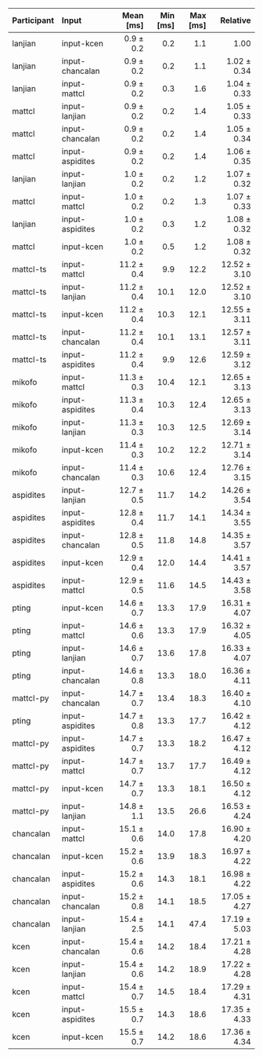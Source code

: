 | Participant | Input | Mean [ms] | Min [ms] | Max [ms] | Relative |
|:---|:---|---:|---:|---:|---:|
| lanjian | input-kcen | 0.9 ± 0.2 | 0.2 | 1.1 | 1.00 |
| lanjian | input-chancalan | 0.9 ± 0.2 | 0.2 | 1.1 | 1.02 ± 0.34 |
| lanjian | input-mattcl | 0.9 ± 0.2 | 0.3 | 1.6 | 1.04 ± 0.33 |
| mattcl | input-lanjian | 0.9 ± 0.2 | 0.2 | 1.4 | 1.05 ± 0.33 |
| mattcl | input-chancalan | 0.9 ± 0.2 | 0.2 | 1.4 | 1.05 ± 0.34 |
| mattcl | input-aspidites | 0.9 ± 0.2 | 0.2 | 1.4 | 1.06 ± 0.35 |
| lanjian | input-lanjian | 1.0 ± 0.2 | 0.2 | 1.2 | 1.07 ± 0.32 |
| mattcl | input-mattcl | 1.0 ± 0.2 | 0.2 | 1.3 | 1.07 ± 0.33 |
| lanjian | input-aspidites | 1.0 ± 0.2 | 0.3 | 1.2 | 1.08 ± 0.32 |
| mattcl | input-kcen | 1.0 ± 0.2 | 0.5 | 1.2 | 1.08 ± 0.32 |
| mattcl-ts | input-mattcl | 11.2 ± 0.4 | 9.9 | 12.2 | 12.52 ± 3.10 |
| mattcl-ts | input-lanjian | 11.2 ± 0.4 | 10.1 | 12.0 | 12.52 ± 3.10 |
| mattcl-ts | input-kcen | 11.2 ± 0.4 | 10.3 | 12.1 | 12.55 ± 3.11 |
| mattcl-ts | input-chancalan | 11.2 ± 0.4 | 10.1 | 13.1 | 12.57 ± 3.11 |
| mattcl-ts | input-aspidites | 11.2 ± 0.4 | 9.9 | 12.6 | 12.59 ± 3.12 |
| mikofo | input-mattcl | 11.3 ± 0.3 | 10.4 | 12.1 | 12.65 ± 3.13 |
| mikofo | input-aspidites | 11.3 ± 0.4 | 10.3 | 12.4 | 12.65 ± 3.13 |
| mikofo | input-lanjian | 11.3 ± 0.3 | 10.3 | 12.5 | 12.69 ± 3.14 |
| mikofo | input-kcen | 11.4 ± 0.3 | 10.2 | 12.2 | 12.71 ± 3.14 |
| mikofo | input-chancalan | 11.4 ± 0.3 | 10.6 | 12.4 | 12.76 ± 3.15 |
| aspidites | input-lanjian | 12.7 ± 0.5 | 11.7 | 14.2 | 14.26 ± 3.54 |
| aspidites | input-aspidites | 12.8 ± 0.4 | 11.7 | 14.1 | 14.34 ± 3.55 |
| aspidites | input-chancalan | 12.8 ± 0.5 | 11.8 | 14.8 | 14.35 ± 3.57 |
| aspidites | input-kcen | 12.9 ± 0.4 | 12.0 | 14.4 | 14.41 ± 3.57 |
| aspidites | input-mattcl | 12.9 ± 0.5 | 11.6 | 14.5 | 14.43 ± 3.58 |
| pting | input-kcen | 14.6 ± 0.7 | 13.3 | 17.9 | 16.31 ± 4.07 |
| pting | input-mattcl | 14.6 ± 0.6 | 13.3 | 17.9 | 16.32 ± 4.05 |
| pting | input-lanjian | 14.6 ± 0.7 | 13.6 | 17.8 | 16.33 ± 4.07 |
| pting | input-chancalan | 14.6 ± 0.8 | 13.3 | 18.0 | 16.36 ± 4.11 |
| mattcl-py | input-chancalan | 14.7 ± 0.7 | 13.4 | 18.3 | 16.40 ± 4.10 |
| pting | input-aspidites | 14.7 ± 0.8 | 13.3 | 17.7 | 16.42 ± 4.12 |
| mattcl-py | input-aspidites | 14.7 ± 0.7 | 13.3 | 18.2 | 16.47 ± 4.12 |
| mattcl-py | input-mattcl | 14.7 ± 0.7 | 13.7 | 17.7 | 16.49 ± 4.12 |
| mattcl-py | input-kcen | 14.7 ± 0.7 | 13.3 | 18.1 | 16.50 ± 4.12 |
| mattcl-py | input-lanjian | 14.8 ± 1.1 | 13.5 | 26.6 | 16.53 ± 4.24 |
| chancalan | input-mattcl | 15.1 ± 0.6 | 14.0 | 17.8 | 16.90 ± 4.20 |
| chancalan | input-kcen | 15.2 ± 0.6 | 13.9 | 18.3 | 16.97 ± 4.22 |
| chancalan | input-aspidites | 15.2 ± 0.6 | 14.3 | 18.1 | 16.98 ± 4.22 |
| chancalan | input-chancalan | 15.2 ± 0.8 | 14.1 | 18.5 | 17.05 ± 4.27 |
| chancalan | input-lanjian | 15.4 ± 2.5 | 14.1 | 47.4 | 17.19 ± 5.03 |
| kcen | input-chancalan | 15.4 ± 0.6 | 14.2 | 18.4 | 17.21 ± 4.28 |
| kcen | input-lanjian | 15.4 ± 0.6 | 14.2 | 18.9 | 17.22 ± 4.28 |
| kcen | input-mattcl | 15.4 ± 0.7 | 14.5 | 18.4 | 17.29 ± 4.31 |
| kcen | input-aspidites | 15.5 ± 0.7 | 14.3 | 18.6 | 17.35 ± 4.33 |
| kcen | input-kcen | 15.5 ± 0.7 | 14.2 | 18.6 | 17.36 ± 4.34 |
